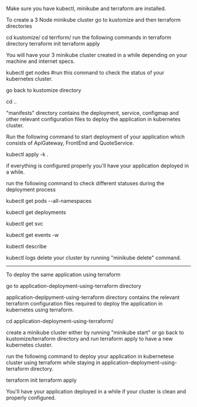 Make sure you have kubectl, minikube and terraform are installed.

To create a 3 Node minikube cluster go to kustomize and then terraform directories

cd kustomize/
cd terrform/
run the following commands in terraform directory
terraform init
terraform apply

You will have your 3 minikube cluster created in a while depending on your machine and internet specs.

kubectl get nodes #run this command to check the status of your kubernetes cluster.

go back to kustomize directory

cd ..

"manifests" directory contains the deployment, service, configmap and other relevant configuration files to deploy the application in kubernetes cluster.

Run the following command to start deployment of your application which consists of ApiGateway, FrontEnd and QuoteService.

kubectl apply -k .

if everything is configured properly you'll have your application deployed in a while.

run the following command to check different statuses during the deployment process

kubectl get pods --all-namespaces

kubectl get deployments

kubectl get svc

kubectl get events -w

kubectl describe 

kubectl logs
delete your cluster by running "minikube delete" command.
 
---------------------------------------------------------------------------------------------------------------------------------

To deploy the same application using terraform 

go to application-deployment-using-terraform directory

application-deplpyment-using-terraform directory contains the relevant terraform configuration files required to deploy the application in kubernetes using terraform.

cd application-deployment-using-terraform/

create a minikube cluster either by running "minikube start" or go back to kustomize/terraform directory and run terraform apply to have a new kubernetes cluster.

run the following command to deploy your application in kubernetese cluster using terraform while staying in application-deployment-using-terraform directory.

terraform init
terraform apply

You'll have your application deployed in a while if your cluster is clean and properly configured.


